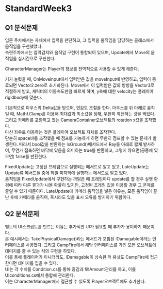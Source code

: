 # StandardWeek3
 
## Q1 분석문제  

입문 주차에서는 자체에서 입력을 판단하고, 그 입력을 움직임을 담당하는 클래스에서 움직임을 구현했었다.  
숙련주차에서는 입력감지와 움직임 구현이 통합되어 있으며, Update에서 Move의 움직임을 실시간으로 구현한다.

CharacterManager는 Player의 정보를 전역적으로 사용할 수 있게 해준다.  

키가 눌렸을 때, OnMoveinput에서 입력받은 값을 moveInput에 반영하고, 입력이 종료되면 Vector2.zero로 초기화된다. Move에서 이 입력받은 값의 방향을 Vector3로 적절하게 받고, 캐릭터의 이동속도만큼 빠르게 하며, y축에 대한 velocity는 플레이어 rigidbody에 맞춘다.

기본적으로 마우스의 Delta값을 받으며, 민감도 조절을 한다. 마우스를 위 아래로 움직일 때, Mathf.Clamp를 이용해 최대값과 최소값을 정해, 무한히 회전하는 것을 막았다. 그리고 카메라를 포함하고 있는 CameraContainer오브젝트의 rotation x값을 조작했다.  
다신 좌우로 이동하는 것은 플레이어 오브젝트 자체를 조작한다.  
단순히 space바를 조작했을 때 점프를 가능하게 하면 무한히 점프할 수 있는 문제가 발생한다. 따라서 bool값을 반환하는 IsGround()메서드에서 Ray를 아래로 짧게 발사하여, 무언가 접촉하면 바닥에 있음을 의미하는 true를 반환하고, 그렇지 않으면(공중에 있으면) false를 반환한다.

FixedUpdate는 고정된 프레임으로 실행되는 메서드로 알고 있고, LateUpdate는 Update류 메서드들 중에 제일 마지막에 실행하는 메서드로 알고 있다.  
움직임을 FixedUpdate에서 구현하는 까닭은 매 프레임마다 update를 할 경우 실행 환경에 따라 다른 결과가 나올 확률이 있지만, 고정된 프레임 값을 이용할 경우 그 문제를 줄일 수 있기 때문이다. LateUpdate에 카메라 움직임을 넣은 이유는, 모든 움직임이 끝난 후에 카메라를 움직여, 혹시라도 있을 표시 오류를 방지하기 위함이다.

## Q2 분석문제

별도의 UI스크립트를 만드는 이유는 추가적인 UI가 필요할 때 추가가 용이하기 때문이다.  
본 예시에서는 TakePhysicalDamage()라는 메서드가 포함된 IDamagable이라는 인터페이스를 사용했다. 그리고 CampFire에서 해당 인터페이스를 가진 모든 오브젝트에 데미지를 줄 수 있는 식의 구현을 하였다.  
이를 통해 플레이어가 아니더라도, IDamagable이 상속된 적 유닛도 CampFire에 접근한다면 데미지를 입을 수 있다.  
UI는 각 수치를 Condition.cs를 통해 증감과 fillAmount관리를 하고, 이를 UIconditions.cs에서 통합해 관리한다.  
이는 CharacterManager에서 접근할 수 있도록 Player오브젝트에도 추가한다.
